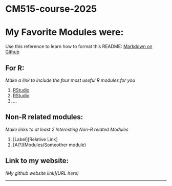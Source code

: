 # CM515-course-2025
# My Favorite Modules were:

Use this reference to learn how to format this README: [Markdown on Github](https://docs.github.com/en/get-started/writing-on-github/getting-started-with-writing-and-formatting-on-github/basic-writing-and-formatting-syntax)

## For R:

*Make a link to include the four most useful R modules for you*


1. [RStudio](modules/07_Command_Line.md)
2. [RStudio](modules/modules/04_Tidyverse/README.md)
3. ...


## Non-R related modules:

*Make links to at least 2 Interesting Non-R related Modules*

1. [Label][Relative Link]
2. [AI?](Modules/Someother module)


## Link to my website:

*[My github website link](URL here)*

---


